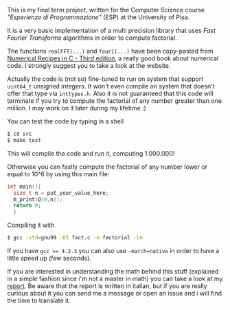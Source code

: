 This is my final term project, written for the Computer Science course _"Esperienze di Programmazione"_  (ESP) at the University of Pisa.

It is a very basic implementation of a multi precision library that uses _Fast Fourier Transforms_ algorithms in order to compute factorial.

The functions `realFFT(...)` and `four1(...)` have been copy-pasted from [Numerical Recipes in C - Third edition](http://www.nr.com/), a really good book about numerical code.
I strongly suggest you to take a look at the website.

Actually the code is (not so) fine-tuned to run on system that support `uint64_t` unsigned integers. 
It won't even compile on system that doesn't offer that type via `inttypes.h`.
Also it is not guaranteed that this code will terminate if you try to compute the factorial of any number greater than one million.
I may work on it later during my lifetime :)

You can test the code by typing in a shell
```bash
$ cd src
$ make test
```
This will compile the code and run it, computing 1.000.000!

Otherwise you can fastly compute the factorial of any number lower or equal to 10^6 by using this main file:
```c
int main(){
  size_t n = put_your_value_here;
  m_print(Q(0,n));
  return 0;
  }
```

Compiling it with
```bash
$ gcc -std=gnu99 -O3 fact.c -o factorial -lm
```

If you have `gcc >= 4.2.3` you can also use `-march=native` in order to have a little speed up (few seconds).


If you are interested in understanding the math behind this stuff (explained in a simple fashion since i'm not a master in math) you can take a look at my [report](https://www.dropbox.com/s/n7ban1ebspb0eph/ESP.pdf).
Be aware that the report is written in italian, but if you are really curious about it you can send me a message or open an issue and i will find the time to translate it.
